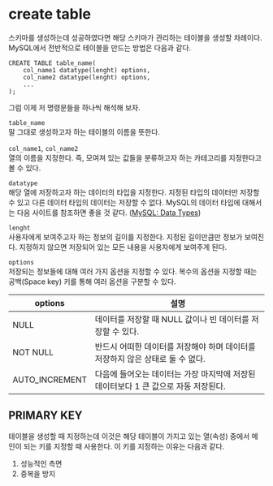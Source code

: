 # create table
  
스키마를 생성하는데 성공하였다면 해당 스키마가 관리하는 테이블을 생성할 차례이다. MySQL에서 전반적으로 테이블을 만드는 방법은 다음과 같다.  
  
	CREATE TABLE table_name(
		col_name1 datatype(lenght) options,
		col_name2 datatype(lenght) options,
		...
	);
  
그럼 이제 저 명령문들을 하나씩 해석해 보자.  
  
`table_name`  
말 그대로 생성하고자 하는 테이블의 이름을 뜻한다.  
  
`col_name1`, `col_name2`  
열의 이름을 지정한다. 즉, 모여져 있는 값들을 분류하고자 하는 카테고리를 지정한다고 볼 수 있다.  
  
`datatype`  
해당 열에 저장하고자 하는 데이터의 타입을 지정한다. 지정된 타입의 데이터만 저장할 수 있고 다른 데이터 타입의 데이터는 저장할 수 없다. MySQL의 데이터 타입에 대해서는 다음 사이트를 참조하면 좋을 것 같다. (<a href = "https://www.techonthenet.com/mysql/datatypes.php" target = "_blank">MySQL: Data Types</a>)  
  
`lenght`  
사용자에게 보여주고자 하는 정보의 길이를 지정한다. 지정된 길이만큼만 정보가 보여진다. 지정하지 않으면 저장되어 있는 모든 내용을 사용자에게 보여주게 된다.  
  
`options`  
저장되는 정보들에 대해 여러 가지 옵션을 지정할 수 있다. 복수의 옵션을 지정할 때는 공백(Space key) 키를 통해 여러 옵션을 구분할 수 있다.  
  
options | 설명
--------|------
NULL | 데이터를 저장할 때 NULL 값이나 빈 데이터를 저장할 수 있다.
NOT NULL | 반드시 어떠한 데이터를 저장해야 하며 데이터를 저장하지 않은 상태로 둘 수 없다.
AUTO_INCREMENT | 다음에 들어오는 데이터는 가장 마지막에 저장된 데이터보다 1 큰 값으로 자동 저장된다.
  
## PRIMARY KEY
  
테이블을 생성할 때 지정하는데 이것은 해당 테이블이 가지고 있는 열(속성) 중에서 메인이 되는 키를 지정할 때 사용한다. 이 키를 지정하는 이유는 다음과 같다.  
  
1. 성능적인 측면  
2. 중복을 방지  
